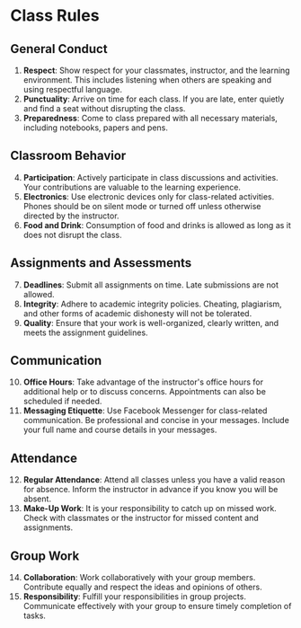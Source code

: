 # Class Rules
## General Conduct
1. **Respect**: Show respect for your classmates, instructor, and the learning environment. This includes listening when others are speaking and using respectful language.
2. **Punctuality**: Arrive on time for each class. If you are late, enter quietly and find a seat without disrupting the class.
3. **Preparedness**: Come to class prepared with all necessary materials, including notebooks, papers and pens.

## Classroom Behavior
4. **Participation**: Actively participate in class discussions and activities. Your contributions are valuable to the learning experience.
5. **Electronics**: Use electronic devices only for class-related activities. Phones should be on silent mode or turned off unless otherwise directed by the instructor.
6. **Food and Drink**: Consumption of food and drinks is allowed as long as it does not disrupt the class.

## Assignments and Assessments
7. **Deadlines**: Submit all assignments on time. Late submissions are not allowed.
8. **Integrity**: Adhere to academic integrity policies. Cheating, plagiarism, and other forms of academic dishonesty will not be tolerated.
9. **Quality**: Ensure that your work is well-organized, clearly written, and meets the assignment guidelines.

## Communication
10. **Office Hours**: Take advantage of the instructor's office hours for additional help or to discuss concerns. Appointments can also be scheduled if needed.
11. **Messaging Etiquette**: Use Facebook Messenger for class-related communication. Be professional and concise in your messages. Include your full name and course details in your messages.

## Attendance
12. **Regular Attendance**: Attend all classes unless you have a valid reason for absence. Inform the instructor in advance if you know you will be absent.
13. **Make-Up Work**: It is your responsibility to catch up on missed work. Check with classmates or the instructor for missed content and assignments.

## Group Work
14. **Collaboration**: Work collaboratively with your group members. Contribute equally and respect the ideas and opinions of others.
15. **Responsibility**: Fulfill your responsibilities in group projects. Communicate effectively with your group to ensure timely completion of tasks.
